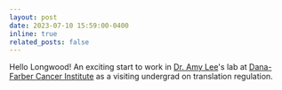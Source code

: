 ```yaml
---
layout: post
date: 2023-07-10 15:59:00-0400
inline: true
related_posts: false
---
```


Hello Longwood! An exciting start to work in <a href="https://leelab.hms.harvard.edu/">Dr. Amy Lee</a>'s lab at <a href="https://www.dana-farber.org/">Dana-Farber Cancer Institute</a> as a visiting undergrad on translation regulation.
